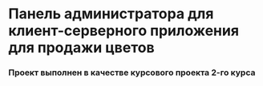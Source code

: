 # Панель администратора для клиент-серверного приложения для продажи цветов

### Проект выполнен в качестве курсового проекта 2-го курса
